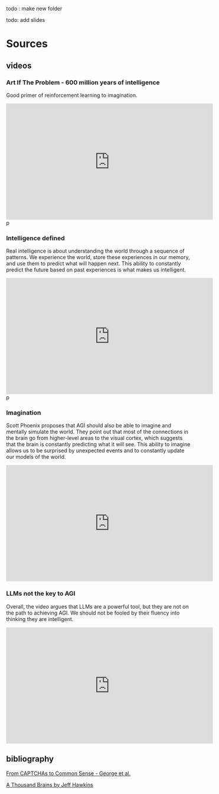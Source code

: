 todo : make new folder

todo: add slides


# Sources

## videos


### Art If The Problem - 600 million years of intelligence
Good primer of reinforcement learning to imagination.
<iframe width="560" height="315" src="https://www.youtube.com/embed/5EcQ1IcEMFQ?si=CaGZ07HeXEmM4bNy" frameborder="0" allow="autoplay; encrypted-media" allowfullscreen></iframe>p


### Intelligence defined
Real intelligence is about understanding the world through a sequence of patterns. We experience the world, store these experiences in our memory, and use them to predict what will happen next. This ability to constantly predict the future based on past experiences is what makes us intelligent.
<iframe width="560" height="315" src="https://www.youtube.com/embed/J6u-2nhXWbc?si=xYj9PZATodjZdQOI" frameborder="0" allow="autoplay; encrypted-media" allowfullscreen></iframe>p


### Imagination
Scott Phoenix proposes that AGI should also be able to imagine and mentally simulate the world. They point out that most of the connections in the brain go from higher-level areas to the visual cortex, which suggests that the brain is constantly predicting what it will see. This ability to imagine allows us to be surprised by unexpected events and to constantly update our models of the world.
<iframe width="560" height="315" src="https://www.youtube.com/embed/nJENob8iWeI?si=KnRjHnvKg6h6rSUP" frameborder="0" allow="autoplay; encrypted-media" allowfullscreen></iframe>

### LLMs not the key to AGI
Overall, the video argues that LLMs are a powerful tool, but they are not on the path to achieving AGI. We should not be fooled by their fluency into thinking they are intelligent.
<iframe width="560" height="315" src="https://www.youtube.com/embed/LRBYxz6UsC4" frameborder="0" allow="autoplay; encrypted-media" allowfullscreen></iframe>



## bibliography
[From CAPTCHAs to Common Sense - George et al.](https://www.frontiersin.org/articles/10.3389/fncom.2020.554097/full)

[A Thousand Brains by Jeff Hawkins](https://a.co/d/4Ew1rpZ)
